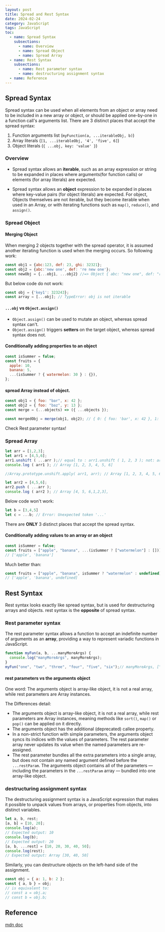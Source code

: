 ```yaml
---
layout: post
title: Spread and Rest Syntax
date: 2024-02-24
category: JavaScript
tags: JavaScript 
toc: 
  - name: Spread Syntax
    subsections: 
      - name: Overview
      - name: Spread Object 
      - name: Spread Array 
  - name: Rest Syntax
    subsections: 
      - name: Rest parameter syntax
      - name: destructuring assignment syntax 
  - name: Reference
---
```



## Spread Syntax 

Spread syntax can be used when all elements from an object or array need to be included in a new array or object, or should be applied one-by-one in a function call's arguments list. 
There are 3 distinct places that accept the spread syntax:

1. Function arguments list (`myFunction(a, ...iterableObj, b)`)
2. Array literals (`[1, ...iterableObj, '4', 'five', 6]`)
3. Object literals (`{ ...obj, key: 'value' }`)

### Overview

- Spread syntax allows an **iterable**, such as an array expression or string to be expanded in places where arguments(for function calls) or elements (for array literals) are expected. 

- Spread syntax allows an **object** expression to be expanded in places where key-value pairs (for object literals) are expected. For object, Objects themselves are not iterable, but they become iterable when used in an Array, or with iterating functions such as `map()`, `reduce()`, and `assign()`. 

### Spread Object 

#### Merging Object
When merging 2 objects together with the spread operator, it is assumed another iterating function is used when the merging occurs.
So following work:
```js
const obj1 = {abc:123, def: 23, ghi: 32321};
const obj2 = {abc:'new one', def: 're new one'};
const newObj = {...obj1, ...obj2} //=> Object { abc: "new one", def: "re new one", ghi: 32321 }
```
But below code do not work:
```js
const obj = {'key1': 323243};
const array = [...obj]; // TypeError: obj is not iterable 
```

#### `...obj` vs `Object.assign()`

- `Object.assign()` can be used to mutate an object, whereas spread syntax can't.
- `Object.assign()` triggers **setters** on the target object, whereas spread syntax does not.

#### Conditionally adding properties to an object
```js
const isSummer = false;
const fruits = {
  apple: 10,
  banana: 5,
  ...(isSummer ? { watermelon: 30 } : {}),
};
```

#### spread Array instead of object.
```js
const obj1 = { foo: "bar", x: 42 };
const obj2 = { foo: "baz", y: 13 };
const merge = (...objects) => ({ ...objects });

const mergedObj = merge(obj1, obj2); // { 0: { foo: 'bar', x: 42 }, 1: { foo: 'baz', y: 13 } }
```
Check Rest parameter syntax!

### Spread Array

```js
let arr = [1,2,3];
let arr1 = [4,5,6];
arr1.unshift ( ...arr );// equal to : arr1.unshift ( 1, 2, 3 ); not: arr1.unshift ( 1 ); arr1.unshift ( 2); arr1.unshift ( 3 );
console.log ( arr1 ); // Array [1, 2, 3, 4, 5, 6]  

//Array.prototype.unshift.apply( arr1, arr); // Array [1, 2, 3, 4, 5, 6]

let arr2 = [4,5,6];
arr2.push ( ...arr );
console.log ( arr2 ); // Array [4, 5, 6,1,2,3], 
```

Below code won't work:
```js
let b = [3,4,5]
let c = ...b; // Error: Unexpected token '...'
```
There are **ONLY** 3 distinct places that accept the spread syntax.

#### Conditionally adding values to an array or an object
```js
const isSummer = false;
const fruits = ["apple", "banana", ...(isSummer ? ["watermelon"] : [])];
// ['apple', 'banana']
```
Much better than:
```js
const fruits = ["apple", "banana", isSummer ? "watermelon" : undefined];
// ['apple', 'banana', undefined]
```

## Rest Syntax

Rest syntax looks exactly like spread syntax, but is used for destructuring arrays and objects.
rest syntax is the **opposite** of spread syntax.


### Rest parameter syntax

The rest parameter syntax allows a function to accept an indefinite number of arguments as an **array**, providing a way to represent variadic functions in JavaScript.
```js
function myFun(a, b, ...manyMoreArgs) {
  console.log("manyMoreArgs", manyMoreArgs);
}
myFun("one", "two", "three", "four", "five", "six");// manyMoreArgs, ["three", "four", "five", "six"]
```

#### rest parameters vs the arguments object

One word: 
The arguments object is array-like object, it is not a real array, while rest parameters are Array instances.

The Differences detail:

- The arguments object is array-like object, it is not a real array, while rest parameters are Array instances, meaning methods like `sort()`, `map()` or` pop()` can be applied on it directly.
- The arguments object has the additional (deprecated) callee property.
- In a non-strict function with simple parameters, the arguments object syncs its indices with the values of parameters. The rest parameter array never updates its value when the named parameters are re-assigned.
- The rest parameter bundles all the extra parameters into a single array, but does not contain any named argument defined before the `...restParam`. The arguments object contains all of the parameters — including the parameters in the `...restParam` array — bundled into one array-like object.

### destructuring assignment syntax
The destructuring assignment syntax is a JavaScript expression that makes it possible to unpack values from arrays, or properties from objects, into distinct variables.

```js
let a, b, rest;
[a, b] = [10, 20];
console.log(a);
// Expected output: 10
console.log(b);
// Expected output: 20
[a, b, ...rest] = [10, 20, 30, 40, 50];
console.log(rest);
// Expected output: Array [30, 40, 50]
```

Similarly, you can destructure objects on the left-hand side of the assignment.
```js
const obj = { a: 1, b: 2 };
const { a, b } = obj;
// is equivalent to:
// const a = obj.a;
// const b = obj.b;
```

## Reference

[mdn doc](https://developer.mozilla.org/en-US/docs/Web/JavaScript/Reference/Operators/Spread_syntax)